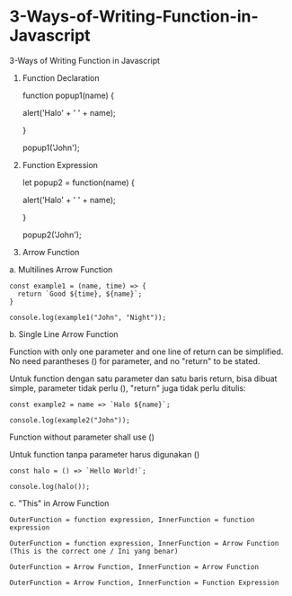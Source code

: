 # 3-Ways-of-Writing-Function-in-Javascript

3-Ways of Writing Function in Javascript

1. Function Declaration

    function popup1(name) {
      
      alert('Halo' + ' ' + name);
    
    }
    
    popup1('John');

2. Function Expression

    let popup2 = function(name) {
    
     alert('Halo' + ' ' + name);
    
    }
    
    popup2('John');

3. Arrow Function

 a. Multilines Arrow Function

    const example1 = (name, time) => {
      return `Good ${time}, ${name}`;
    } 

    console.log(example1("John", "Night"));

 b. Single Line Arrow Function

   Function with only one parameter and one line of return can be simplified. No need parantheses () for parameter, and no "return" to be stated.

   Untuk function dengan satu parameter dan satu baris return, bisa dibuat simple, parameter tidak perlu (), "return" juga tidak perlu ditulis:

    const example2 = name => `Halo ${name}`;

    console.log(example2("John"));

   Function without parameter shall use ()
   
   Untuk function tanpa parameter harus digunakan ()

    const halo = () => `Hello World!`;

    console.log(halo());
 
 c. "This" in Arrow Function

    OuterFunction = function expression, InnerFunction = function expression
   
    OuterFunction = function expression, InnerFunction = Arrow Function (This is the correct one / Ini yang benar)
   
    OuterFunction = Arrow Function, InnerFunction = Arrow Function
   
    OuterFunction = Arrow Function, InnerFunction = Function Expression












